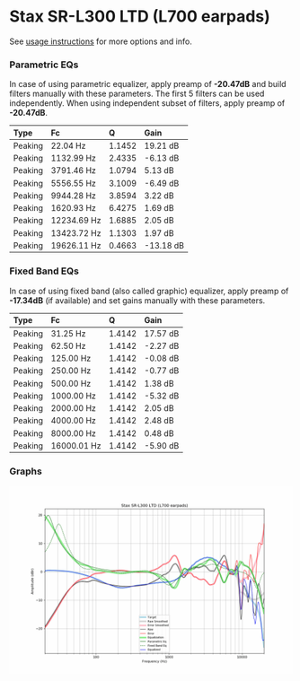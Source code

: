 # Stax SR-L300 LTD (L700 earpads)
See [usage instructions](https://github.com/jaakkopasanen/AutoEq#usage) for more options and info.

### Parametric EQs
In case of using parametric equalizer, apply preamp of **-20.47dB** and build filters manually
with these parameters. The first 5 filters can be used independently.
When using independent subset of filters, apply preamp of **-20.47dB**.

| Type    | Fc          |      Q | Gain      |
|:--------|:------------|:-------|:----------|
| Peaking | 22.04 Hz    | 1.1452 | 19.21 dB  |
| Peaking | 1132.99 Hz  | 2.4335 | -6.13 dB  |
| Peaking | 3791.46 Hz  | 1.0794 | 5.13 dB   |
| Peaking | 5556.55 Hz  | 3.1009 | -6.49 dB  |
| Peaking | 9944.28 Hz  | 3.8594 | 3.22 dB   |
| Peaking | 1620.93 Hz  | 6.4275 | 1.69 dB   |
| Peaking | 12234.69 Hz | 1.6885 | 2.05 dB   |
| Peaking | 13423.72 Hz | 1.1303 | 1.97 dB   |
| Peaking | 19626.11 Hz | 0.4663 | -13.18 dB |

### Fixed Band EQs
In case of using fixed band (also called graphic) equalizer, apply preamp of **-17.34dB**
(if available) and set gains manually with these parameters.

| Type    | Fc          |      Q | Gain     |
|:--------|:------------|:-------|:---------|
| Peaking | 31.25 Hz    | 1.4142 | 17.57 dB |
| Peaking | 62.50 Hz    | 1.4142 | -2.27 dB |
| Peaking | 125.00 Hz   | 1.4142 | -0.08 dB |
| Peaking | 250.00 Hz   | 1.4142 | -0.77 dB |
| Peaking | 500.00 Hz   | 1.4142 | 1.38 dB  |
| Peaking | 1000.00 Hz  | 1.4142 | -5.32 dB |
| Peaking | 2000.00 Hz  | 1.4142 | 2.05 dB  |
| Peaking | 4000.00 Hz  | 1.4142 | 2.48 dB  |
| Peaking | 8000.00 Hz  | 1.4142 | 0.48 dB  |
| Peaking | 16000.01 Hz | 1.4142 | -5.90 dB |

### Graphs
![](./Stax%20SR-L300%20LTD%20(L700%20earpads).png)